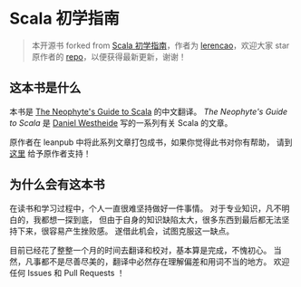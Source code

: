 # Scala 初学指南

> 本开源书 forked from [Scala 初学指南](https://github.com/lerencao/guides-to-scala-book)，作者为 [lerencao](https://github.com/lerencao)，欢迎大家 star 原作者的 [repo](https://github.com/lerencao/guides-to-scala-book)，以便获得最新更新，谢谢！

## 这本书是什么

本书是 [The Neophyte's Guide to Scala](http://danielwestheide.com/scala/neophytes.html) 的中文翻译。
*The Neophyte's Guide to Scala* 是 [Daniel Westheide]( https://twitter.com/kaffeecoder) 写的一系列有关 Scala 的文章。

原作者在 leanpub 中将此系列文章打包成书，如果你觉得此书对你有帮助，
请到 [这里](https://leanpub.com/theneophytesguidetoscala) 给予原作者支持！


## 为什么会有这本书

在读书和学习过程中，个人一直很难坚持做好一件事情。
对于专业知识，凡不明白的，我都想一探到底，
但由于自身的知识缺陷太大，很多东西到最后都无法坚持下来，很容易产生挫败感。
遂借此机会，试图克服这一缺点。

目前已经花了整整一个月的时间去翻译和校对，基本算是完成，不愧初心。
当然，凡事都不是尽善尽美的，翻译中必然存在理解偏差和用词不当的地方。
欢迎任何 Issues 和 Pull Requests ！
